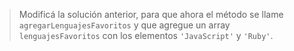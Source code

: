 > Modificá la solución anterior, para que ahora el método se llame `agregarLenguajesFavoritos` y que  agregue un array `lenguajesFavoritos` con los elementos `'JavaScript'` y `'Ruby'`.